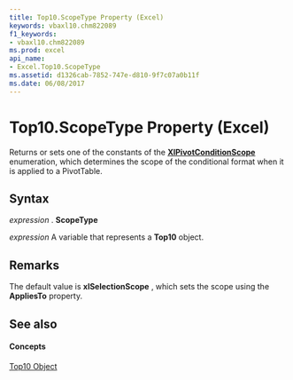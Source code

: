 ```yaml
---
title: Top10.ScopeType Property (Excel)
keywords: vbaxl10.chm822089
f1_keywords:
- vbaxl10.chm822089
ms.prod: excel
api_name:
- Excel.Top10.ScopeType
ms.assetid: d1326cab-7852-747e-d810-9f7c07a0b11f
ms.date: 06/08/2017
---
```



# Top10.ScopeType Property (Excel)

Returns or sets one of the constants of the  **[XlPivotConditionScope](xlpivotconditionscope-enumeration-excel.md)** enumeration, which determines the scope of the conditional format when it is applied to a PivotTable.


## Syntax

 _expression_ . **ScopeType**

 _expression_ A variable that represents a **Top10** object.


## Remarks

The default value is  **xlSelectionScope** , which sets the scope using the **AppliesTo** property.


## See also


#### Concepts


[Top10 Object](top10-object-excel.md)

